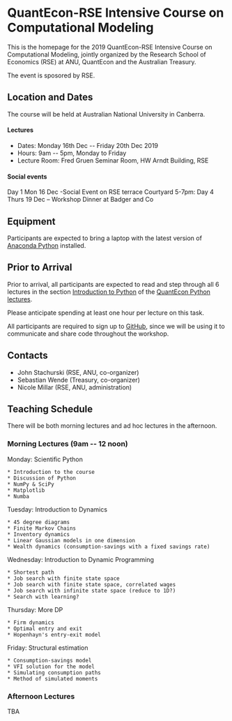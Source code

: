 # QuantEcon-RSE Intensive Course on Computational Modeling

This is the homepage for the 2019 QuantEcon-RSE Intensive Course on
Computational Modeling, jointly organized by the Research School of
Economics (RSE) at ANU, QuantEcon and the Australian Treasury.

The event is sposored by RSE.


## Location and Dates

The course will be held at Australian National University in Canberra.

#### Lectures

* Dates: Monday 16th Dec -- Friday 20th Dec 2019
* Hours: 9am -- 5pm, Monday to Friday
* Lecture Room: Fred Gruen Seminar Room, HW Arndt Building, RSE

#### Social events

Day 1 Mon 16 Dec -Social Event on RSE terrace Courtyard 5-7pm:
Day 4 Thurs 19 Dec – Workshop Dinner at Badger and Co

## Equipment

Participants are expected to bring a laptop with the latest version of
[Anaconda Python](https://www.anaconda.com/distribution/) installed.

## Prior to Arrival

Prior to arrival, all participants are expected to read and step through all 6 lectures in the
section [Introduction to Python](https://python.quantecon.org/index_learning_python.html) of the [QuantEcon Python lectures](https://python.quantecon.org).

Please anticipate spending at least one hour per lecture on this task.

All participants are required to sign up to [GitHub](https://github.com/),
since we will be using it to communicate and share code throughout the
workshop.


## Contacts

* John Stachurski (RSE, ANU, co-organizer)
* Sebastian Wende (Treasury, co-organizer)
* Nicole Millar (RSE, ANU, administration)


## Teaching Schedule

There will be both morning lectures and ad hoc lectures in the afternoon.

### Morning Lectures (9am -- 12 noon)

Monday: Scientific Python

    * Introduction to the course
    * Discussion of Python
    * NumPy & SciPy
    * Matplotlib
    * Numba

Tuesday: Introduction to Dynamics

    * 45 degree diagrams
    * Finite Markov Chains
    * Inventory dynamics
    * Linear Gaussian models in one dimension
    * Wealth dynamics (consumption-savings with a fixed savings rate)

Wednesday: Introduction to Dynamic Programming

    * Shortest path
    * Job search with finite state space
    * Job search with finite state space, correlated wages
    * Job search with infinite state space (reduce to 1D?)
    * Search with learning?

Thursday: More DP

    * Firm dynamics
    * Optimal entry and exit
    * Hopenhayn's entry-exit model

Friday: Structural estimation

    * Consumption-savings model
    * VFI solution for the model
    * Simulating consumption paths
    * Method of simulated moments

### Afternoon Lectures

TBA
